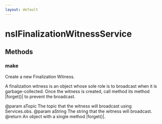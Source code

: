 ```yaml
---
layout: default
---
```


# nsIFinalizationWitnessService #

## Methods ##

### make ###

Create a new Finalization Witness.

A finalization witness is an object whose sole role is to
broadcast when it is garbage-collected. Once the witness is
created, call method its method |forget()| to prevent the
broadcast.

@param aTopic The topic that the witness will broadcast using
              Services.obs.
@param aString The string that the witness will broadcast.
@return An object with a single method |forget()|.

